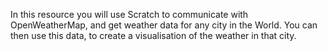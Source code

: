 In this resource you will use Scratch to communicate with OpenWeatherMap, and get weather data for any city in the World. You can then use this data, to create a visualisation of the weather in that city.
